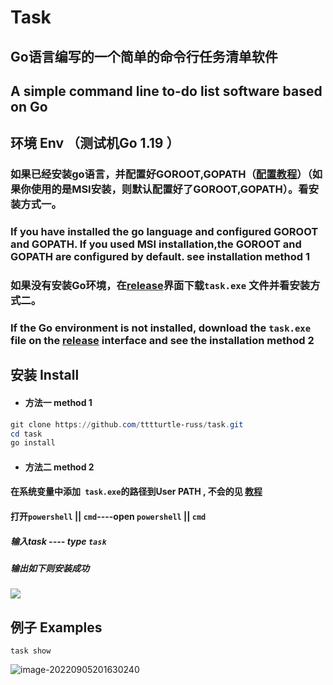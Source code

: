 # Task

## Go语言编写的一个简单的命令行任务清单软件

## A simple command line to-do list software based on  Go

## 环境 Env （测试机Go 1.19 ）

### 如果已经安装go语言，并配置好GOROOT,GOPATH（[配置教程](https://segmentfault.com/a/1190000022548929)）（如果你使用的是MSI安装，则默认配置好了GOROOT,GOPATH）。看安装方式一。

### If you have installed the go language and configured GOROOT and GOPATH. If you used MSI installation,the GOROOT and GOPATH are configured by default. see installation method 1

### 如果没有安装Go环境，在[release](https://github.com/tttturtle-russ/task/releases)界面下载``` task.exe ``` 文件并看安装方式二。

### If the Go environment is not installed, download the ``` task.exe ``` file on the [release](https://github.com/ttttturtle-russ/task/releases) interface and see the installation method 2

## 安装 Install

+  #### 方法一   method 1

``` powershell
git clone https://github.com/tttturtle-russ/task.git
cd task
go install
```

- #### 方法二 method 2

#### 在系统变量中添加``` task.exe```的路径到User PATH , 不会的见 [教程](https://www.baidu.com) 

#### 打开```powershell``` || ```cmd```----open ```powershell``` || ```cmd```

##### 输入task ---- type ``` task ```

##### 输出如下则安装成功

![](C:\Users\liuhy\AppData\Roaming\Typora\typora-user-images\image-20220905201509659.png)

## 例子 Examples

``` task show ```

![image-20220905201630240](C:\Users\liuhy\AppData\Roaming\Typora\typora-user-images\image-20220905201630240.png)



